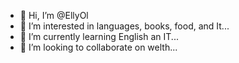 - 👋 Hi, I’m @EllyOl
- 👀 I’m interested in languages, books, food, and It...
- 🌱 I’m currently learning English an IT...
- 💞️ I’m looking to collaborate on welth...


<!---
EllyOl/EllyOl is a ✨ special ✨ repository because its `README.md` (this file) appears on your GitHub profile.
You can click the Preview link to take a look at your changes.
--->
